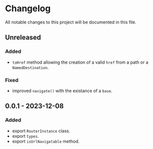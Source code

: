 # Changelog

All notable changes to this project will be documented in this file.

## Unreleased

### Added

- `toHref` method allowing the creation of a valid `href` from a path or a `NamedDestination`.

### Fixed

- improved `navigate()` with the existance of a `base`.

## 0.0.1 - 2023-12-08

### Added

- export `RouterInstance` class.
- export `types`.
- export `isUrlNavigatable` method.
